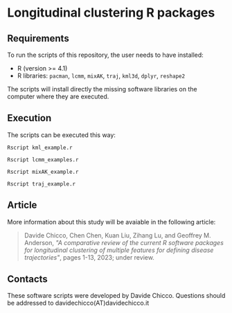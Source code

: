 # Longitudinal clustering R packages

## Requirements
To run the scripts of this repository, the user needs to have installed:
* R (version >= 4.1)
* R libraries: `pacman`, `lcmm`, `mixAK`, `traj`, `kml3d`, `dplyr`, `reshape2`

The scripts will install directly the missing software libraries on the computer where they are executed.

## Execution
The scripts can be executed this way:

`Rscript kml_example.r`

`Rscript lcmm_examples.r`

`Rscript mixAK_example.r`

`Rscript traj_example.r`

## Article
More information about this study will be avaiable in the following article:

> Davide Chicco, Chen Chen, Kuan Liu, Zihang Lu, and Geoffrey M. Anderson, *"A comparative review of the current R software packages for longitudinal clustering of multiple features for defining disease trajectories"*,  pages 1-13, 2023; under review.


## Contacts
These software scripts were developed by Davide Chicco. Questions should be addressed to davidechicco(AT)davidechicco.it
